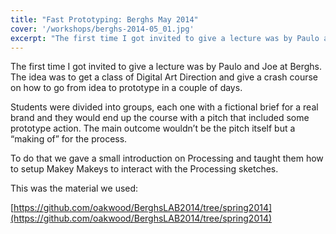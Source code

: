 ```yaml
---
title: "Fast Prototyping: Berghs May 2014"
cover: '/workshops/berghs-2014-05_01.jpg'
excerpt: "The first time I got invited to give a lecture was by Paulo and Joe at Berghs. The idea was to get a class of Digital Art Direction and give a crash course on how to go from idea to prototype in a couple of days."
---
```


The first time I got invited to give a lecture was by Paulo and Joe at Berghs. The idea was to get a class of Digital Art Direction and give a crash course on how to go from idea to prototype in a couple of days.

Students were divided into groups, each one with a fictional brief for a real brand and they would end up the course with a pitch that included some prototype action. The main outcome wouldn’t be the pitch itself but a “making of” for the process.

To do that we gave a small introduction on Processing and taught them how to setup Makey Makeys to interact with the Processing sketches.

This was the material we used:

[https://github.com/oakwood/BerghsLAB2014/tree/spring2014](https://github.com/oakwood/BerghsLAB2014/tree/spring2014)
